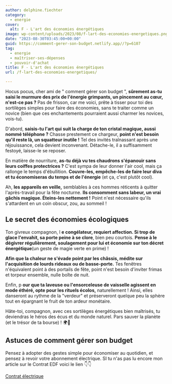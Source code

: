 ```yaml
---
author: delphine.fiechter
category:
  - energie
cover:
  alt: F - L'art des économies énergétiques
image: wp-content/uploads/2023/08/f-lart-des-economies-energetiques.png
date: "2023-08-30T03:45:00+00:00"
guid: https://comment-gerer-son-budget.netlify.app//?p=6107
tag:
  - energie
  - maîtriser-ses-dépenses
  - pouvoir-d'achat
title: F - L'art des économies énergétiques
url: /f-lart-des-economies-energetiques/

---
```

Hocus pocus, cher ami de " comment gérer son budget ", **sûrement as-tu saisi le murmure des prix de l'énergie grimpants, un pincement au cœur, n'est-ce pas ?** Pas de frisson, car me voici, prête à tisser pour toi des sortilèges simples pour faire des économies, sans te traiter comme un novice (bien que ces enchantements pourraient aussi charmer les novices, vois-tu).

D'abord, **saisis-tu l'art qui suit la charge de ton cristal magique, aussi nommé téléphone ?** Chasse prestement ce chargeur, **point n'est besoin qu'il reste là, un squatteur inutile !** Tel des invités traînassant après une réjouissance, cela devient inconvenant. Détache-le, il a suffisamment festoyé, laisse-le se reposer.

En matière de nourriture, **as-tu déjà vu tes chaudrons s'épanouir sans leurs coiffes protectrices ?** C'est sympa de leur donner l'air cool, mais ça rallonge le temps d'ébullition. **Couvre-les, empêche-les de faire leur diva et tu économiseras du temps et de l'énergie** (et ça, c'est plutôt cool).

Ah, **les appareils en veille,** semblables à ces hommes réticents à quitter l'après-travail pour la fête nocturne. **Ils consomment sans labeur, un vrai gâchis magique. Éteins-les nettement !** Point n'est nécessaire qu'ils s'attardent en un coin obscur, zou, au sommeil !

## Le secret des économies écologiques

Ton givreux compagnon, l **e congélateur, requiert affection. Si trop de glace l'envahit, sa porte peine à se clore**, bien peu courtois. **Pense à le dégivrer régulièrement, soulagement pour lui et économie sur ton décret énergétique**(un geste de magie verte en prime) !

**Afin que la chaleur ne s'évade point par les châssis, médite sur l'acquisition de lourds rideaux ou de basse-porte.** Tes fenêtres n'équivalent point à des portails de fête, point n'est besoin d'inviter frimas et torpeur ensemble, nulle boîte de nuit.

Enfin, p **our que ta laveuse ou l'ensorceleuse de vaisselle agissent en mode éthéré, opte pour les rituels écolos,** naturellement ! Ainsi, elles danseront au rythme de la "verdeur" et préserveront quelque peu la sphère tout en épargnant le fruit de ton ardeur monétaire.

Hâte-toi, compagnon, avec ces sortilèges énergétiques bien maîtrisés, tu deviendras le héros des écus et du monde naturel. Pars sauver la planète (et le trésor de ta bourse) ! 🌍💸

## Astuces de comment gérer son budget

Pensez à adopter des gestes simple pour économiser au quotidien, et pensez à revoir votre abonnement électrique. SI tu n'as pas lu encore mon article sur le Contrat EDF voici le lien 👇👇

[Contrat électrique](https://comment-gerer-son-budget.netlify.app//la-guerre-de-lelectricite-remportez-la-bataille/)
